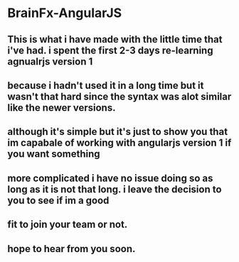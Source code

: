 # BrainFx-AngularJS

## This is what i have made with the little time that i've had. i spent the first 2-3 days re-learning agnualrjs version 1
## because i hadn't used it in a long time but it wasn't that hard since the syntax was alot similar like the newer versions.

## although it's simple but it's just to show you that im capabale of working with angularjs version 1 if you want something 
## more complicated i have no issue doing so as long as it is not that long. i leave the decision to you to see if im a good 
## fit to join your team or not.

## hope to hear from you soon.
